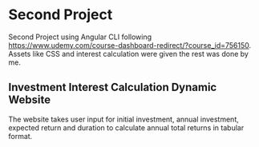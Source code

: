 # Second Project
Second Project using Angular CLI following https://www.udemy.com/course-dashboard-redirect/?course_id=756150. Assets like CSS and interest calculation were given the rest was done by me.

## Investment Interest Calculation Dynamic Website
The website takes user input for initial investment, annual investment, expected return and duration to calculate annual total returns in tabular format.